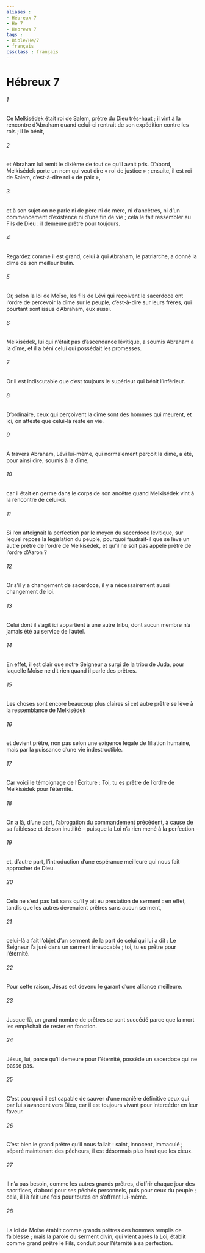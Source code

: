 ```yaml
---
aliases : 
- Hébreux 7
- He 7
- Hebrews 7
tags : 
- Bible/He/7
- français
cssclass : français
---
```


# Hébreux 7

###### 1
Ce Melkisédek était roi de Salem, prêtre du Dieu très-haut ; il vint à la rencontre d’Abraham quand celui-ci rentrait de son expédition contre les rois ; il le bénit,
###### 2
et Abraham lui remit le dixième de tout ce qu’il avait pris. D’abord, Melkisédek porte un nom qui veut dire « roi de justice » ; ensuite, il est roi de Salem, c’est-à-dire roi « de paix »,
###### 3
et à son sujet on ne parle ni de père ni de mère, ni d’ancêtres, ni d’un commencement d’existence ni d’une fin de vie ; cela le fait ressembler au Fils de Dieu : il demeure prêtre pour toujours.
###### 4
Regardez comme il est grand, celui à qui Abraham, le patriarche, a donné la dîme de son meilleur butin.
###### 5
Or, selon la loi de Moïse, les fils de Lévi qui reçoivent le sacerdoce ont l’ordre de percevoir la dîme sur le peuple, c’est-à-dire sur leurs frères, qui pourtant sont issus d’Abraham, eux aussi.
###### 6
Melkisédek, lui qui n’était pas d’ascendance lévitique, a soumis Abraham à la dîme, et il a béni celui qui possédait les promesses.
###### 7
Or il est indiscutable que c’est toujours le supérieur qui bénit l’inférieur.
###### 8
D’ordinaire, ceux qui perçoivent la dîme sont des hommes qui meurent, et ici, on atteste que celui-là reste en vie.
###### 9
À travers Abraham, Lévi lui-même, qui normalement perçoit la dîme, a été, pour ainsi dire, soumis à la dîme,
###### 10
car il était en germe dans le corps de son ancêtre quand Melkisédek vint à la rencontre de celui-ci.
###### 11
Si l’on atteignait la perfection par le moyen du sacerdoce lévitique, sur lequel repose la législation du peuple, pourquoi faudrait-il que se lève un autre prêtre de l’ordre de Melkisédek, et qu’il ne soit pas appelé prêtre de l’ordre d’Aaron ?
###### 12
Or s’il y a changement de sacerdoce, il y a nécessairement aussi changement de loi.
###### 13
Celui dont il s’agit ici appartient à une autre tribu, dont aucun membre n’a jamais été au service de l’autel.
###### 14
En effet, il est clair que notre Seigneur a surgi de la tribu de Juda, pour laquelle Moïse ne dit rien quand il parle des prêtres.
###### 15
Les choses sont encore beaucoup plus claires si cet autre prêtre se lève à la ressemblance de Melkisédek
###### 16
et devient prêtre, non pas selon une exigence légale de filiation humaine, mais par la puissance d’une vie indestructible.
###### 17
Car voici le témoignage de l’Écriture :
Toi, tu es prêtre de l’ordre de Melkisédek
pour l’éternité.
###### 18
On a là, d’une part, l’abrogation du commandement précédent, à cause de sa faiblesse et de son inutilité – puisque la Loi n’a rien mené à la perfection –
###### 19
et, d’autre part, l’introduction d’une espérance meilleure qui nous fait approcher de Dieu.
###### 20
Cela ne s’est pas fait sans qu’il y ait eu prestation de serment : en effet, tandis que les autres devenaient prêtres sans aucun serment,
###### 21
celui-là a fait l’objet d’un serment de la part de celui qui lui a dit :
Le Seigneur l’a juré
dans un serment irrévocable ;
toi, tu es prêtre pour l’éternité.
###### 22
Pour cette raison, Jésus est devenu le garant d’une alliance meilleure.
###### 23
Jusque-là, un grand nombre de prêtres se sont succédé parce que la mort les empêchait de rester en fonction.
###### 24
Jésus, lui, parce qu’il demeure pour l’éternité, possède un sacerdoce qui ne passe pas.
###### 25
C’est pourquoi il est capable de sauver d’une manière définitive ceux qui par lui s’avancent vers Dieu, car il est toujours vivant pour intercéder en leur faveur.
###### 26
C’est bien le grand prêtre qu’il nous fallait : saint, innocent, immaculé ; séparé maintenant des pécheurs, il est désormais plus haut que les cieux.
###### 27
Il n’a pas besoin, comme les autres grands prêtres, d’offrir chaque jour des sacrifices, d’abord pour ses péchés personnels, puis pour ceux du peuple ; cela, il l’a fait une fois pour toutes en s’offrant lui-même.
###### 28
La loi de Moïse établit comme grands prêtres des hommes remplis de faiblesse ; mais la parole du serment divin, qui vient après la Loi, établit comme grand prêtre le Fils, conduit pour l’éternité à sa perfection.

